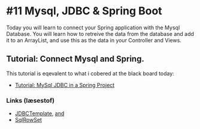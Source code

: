 # #11 Mysql, JDBC & Spring Boot

Today you will learn to connect your Spring application with the Mysql Database. You will learn how to retreive the data from the database and add it to an ArrayList, and use this as the data in your Controller and Views.

## Tutorial: Connect Mysql and Spring.
This tutorial is eqevalent to what i cobered at the black board today:
* [Tutorial: MySql JDBC in a Spring Project](https://github.com/StudentsAdministration/11_Tutorial_MySql_JDBC)


### Links (læsestof)
* [JDBCTemplate](https://docs.spring.io/spring/docs/current/spring-framework-reference/html/jdbc.html),  [and](https://docs.spring.io/spring/docs/current/javadoc-api/org/springframework/jdbc/core/JdbcTemplate.html)
* [SqlRowSet](https://docs.spring.io/spring/docs/current/javadoc-api/org/springframework/jdbc/support/rowset/SqlRowSet.html)



<!--* [boot-features-connect-to-production-database](https://docs.spring.io/spring-boot/docs/current/reference/html/boot-features-sql.html#boot-features-connect-to-production-database)-->
